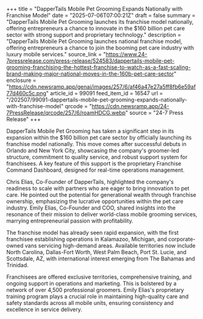 +++
title = "DapperTails Mobile Pet Grooming Expands Nationally with Franchise Model"
date = "2025-07-06T07:00:21Z"
draft = false
summary = "DapperTails Mobile Pet Grooming launches its franchise model nationally, offering entrepreneurs a chance to innovate in the $160 billion pet care sector with strong support and proprietary technology."
description = "DapperTails Mobile Pet Grooming launches national franchise model, offering entrepreneurs a chance to join the booming pet care industry with luxury mobile services."
source_link = "https://www.24-7pressrelease.com/press-release/524583/dappertails-mobile-pet-grooming-franchising-the-hottest-franchise-to-watch-as-a-fast-scaling-brand-making-major-national-moves-in-the-160b-pet-care-sector"
enclosure = "https://cdn.newsramp.app/genai/images/257/6/af46a47e27a5ff8fb6e59af77d460c5c.png"
article_id = 99091
feed_item_id = 16547
url = "/202507/99091-dappertails-mobile-pet-grooming-expands-nationally-with-franchise-model"
qrcode = "https://cdn.newsramp.app/24-7PressRelease/qrcode/257/6/roamHDCG.webp"
source = "24-7 Press Release"
+++

<p>DapperTails Mobile Pet Grooming has taken a significant step in its expansion within the $160 billion pet care sector by officially launching its franchise model nationally. This move comes after successful debuts in Orlando and New York City, showcasing the company's groomer-led structure, commitment to quality service, and robust support system for franchisees. A key feature of this support is the proprietary Franchise Command Dashboard, designed for real-time operations management.</p><p>Chris Elias, Co-Founder of DapperTails, highlighted the company's readiness to scale with partners who are eager to bring innovation to pet care. He pointed out the potential for generational wealth through franchise ownership, emphasizing the lucrative opportunities within the pet care industry. Emily Elias, Co-Founder and COO, shared insights into the resonance of their mission to deliver world-class mobile grooming services, marrying entrepreneurial passion with profitability.</p><p>The franchise model has already seen rapid expansion, with the first franchisee establishing operations in Kalamazoo, Michigan, and corporate-owned vans servicing high-demand areas. Available territories now include North Carolina, Dallas-Fort Worth, West Palm Beach, Port St. Lucie, and Scottsdale, AZ, with international interest emerging from The Bahamas and Trinidad.</p><p>Franchisees are offered exclusive territories, comprehensive training, and ongoing support in operations and marketing. This is bolstered by a network of over 4,500 professional groomers. Emily Elias's proprietary training program plays a crucial role in maintaining high-quality care and safety standards across all mobile units, ensuring consistency and excellence in service delivery.</p>